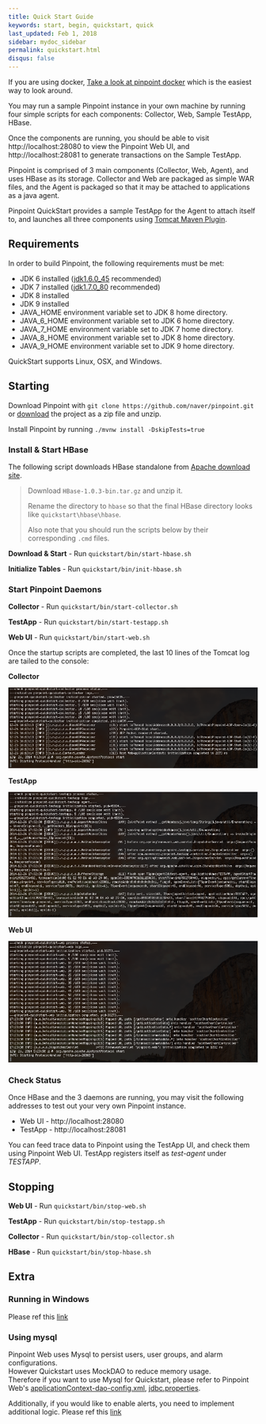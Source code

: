 ```yaml
---
title: Quick Start Guide
keywords: start, begin, quickstart, quick
last_updated: Feb 1, 2018
sidebar: mydoc_sidebar
permalink: quickstart.html
disqus: false
---
```


If you are using docker, [Take a look at pinpoint docker](./docker.html) which is the easiest way to look around.

You may run a sample Pinpoint instance in your own machine by running four simple scripts for each components: Collector, Web, Sample TestApp, HBase.

Once the components are running, you should be able to visit http://localhost:28080 to view the Pinpoint Web UI, and http://localhost:28081 to generate transactions on the Sample TestApp.

Pinpoint is comprised of 3 main components (Collector, Web, Agent), and uses HBase as its storage. Collector and Web are packaged as simple WAR files, and the Agent is packaged so that it may be attached to applications as a java agent.

Pinpoint QuickStart provides a sample TestApp for the Agent to attach itself to, and launches all three components using [Tomcat Maven Plugin](http://tomcat.apache.org/maven-plugin.html).

## Requirements
In order to build Pinpoint, the following requirements must be met:

* JDK 6 installed ([jdk1.6.0_45](http://www.oracle.com/technetwork/java/javase/downloads/java-archive-downloads-javase6-419409.html#jdk-6u45-oth-JPR) recommended)
* JDK 7 installed ([jdk1.7.0_80](http://www.oracle.com/technetwork/java/javase/downloads/java-archive-downloads-javase7-521261.html#jdk-7u80-oth-JPR) recommended)
* JDK 8 installed
* JDK 9 installed
* JAVA_HOME environment variable set to JDK 8 home directory.
* JAVA_6_HOME environment variable set to JDK 6 home directory.
* JAVA_7_HOME environment variable set to JDK 7 home directory.
* JAVA_8_HOME environment variable set to JDK 8 home directory.
* JAVA_9_HOME environment variable set to JDK 9 home directory.

QuickStart supports Linux, OSX, and Windows.


## Starting 
Download Pinpoint with `git clone https://github.com/naver/pinpoint.git` or [download](https://github.com/naver/pinpoint/archive/master.zip) the project as a zip file and unzip.

Install Pinpoint by running `./mvnw install -DskipTests=true`

### Install & Start HBase

The following script downloads HBase standalone from [Apache download site](http://apache.mirror.cdnetworks.com/hbase/).

> Download `HBase-1.0.3-bin.tar.gz` and unzip it.
> 
> Rename the directory to `hbase` so that the final HBase directory looks like `quickstart\hbase\hbase`.
> 
> Also note that you should run the scripts below by their corresponding `.cmd` files.

**Download & Start** - Run `quickstart/bin/start-hbase.sh`

**Initialize Tables** - Run `quickstart/bin/init-hbase.sh`

### Start Pinpoint Daemons

**Collector** - Run `quickstart/bin/start-collector.sh`

**TestApp** - Run `quickstart/bin/start-testapp.sh`

**Web UI** - Run `quickstart/bin/start-web.sh`


Once the startup scripts are completed, the last 10 lines of the Tomcat log are tailed to the console:


**Collector**

![Collector quick start successful](images/ss_quickstart-collector-log.png)

**TestApp**

![TestApp quick start successful](images/ss_quickstart-testapp-log.png)

**Web UI**

![Web quick start successful](images/ss_quickstart-web-log.png)

### Check Status
Once HBase and the 3 daemons are running, you may visit the following addresses to test out your very own Pinpoint instance.

* Web UI - http://localhost:28080
* TestApp - http://localhost:28081

You can feed trace data to Pinpoint using the TestApp UI, and check them using Pinpoint Web UI. TestApp registers itself as *test-agent* under *TESTAPP*.


## Stopping

**Web UI** - Run `quickstart/bin/stop-web.sh`

**TestApp** - Run `quickstart/bin/stop-testapp.sh`

**Collector** - Run `quickstart/bin/stop-collector.sh`

**HBase** - Run `quickstart/bin/stop-hbase.sh`

## Extra

### Running in Windows 
Please ref this [link](../quickstart/README.Win.en.md)

### Using mysql
Pinpoint Web uses Mysql to persist users, user groups, and alarm configurations.<br/>
However Quickstart uses MockDAO to reduce memory usage.<br/>
Therefore if you want to use Mysql for Quickstart, please refer to Pinpoint Web's [applicationContext-dao-config.xml](https://github.com/naver/pinpoint/blob/master/web/src/main/resources/applicationContext-dao-config.xml), [jdbc.properties](https://github.com/naver/pinpoint/blob/master/web/src/main/resources/jdbc.properties).

Additionally, if you would like to enable alerts, you need to implement additional logic. Please ref this [link](./alarm.html)
